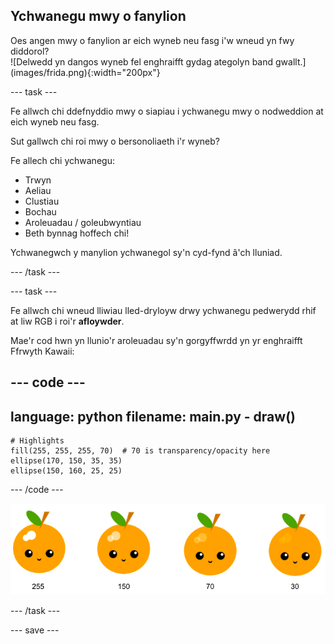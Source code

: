 ## Ychwanegu mwy o fanylion

<div style="display: flex; flex-wrap: wrap">
<div style="flex-basis: 200px; flex-grow: 1; margin-right: 15px;">
Oes angen mwy o fanylion ar eich wyneb neu fasg i'w wneud yn fwy diddorol? 
</div>
<div>
![Delwedd yn dangos wyneb fel enghraifft gydag ategolyn band gwallt.](images/frida.png){:width="200px"}
</div>
</div>

--- task ---

Fe allwch chi ddefnyddio mwy o siapiau i ychwanegu mwy o nodweddion at eich wyneb neu fasg.

Sut gallwch chi roi mwy o bersonoliaeth i'r wyneb?

Fe allech chi ychwanegu:

+ Trwyn
+ Aeliau
+ Clustiau
+ Bochau
+ Aroleuadau / goleubwyntiau
+ Beth bynnag hoffech chi!

Ychwanegwch y manylion ychwanegol sy'n cyd-fynd â'ch lluniad.

--- /task ---

--- task ---

Fe allwch chi wneud lliwiau lled-dryloyw drwy ychwanegu pedwerydd rhif at liw RGB i roi'r **afloywder**.

Mae'r cod hwn yn llunio'r aroleuadau sy'n gorgyffwrdd yn yr enghraifft Ffrwyth Kawaii:

--- code ---
---
language: python
filename: main.py - draw()
---

    # Highlights    
    fill(255, 255, 255, 70)  # 70 is transparency/opacity here    
    ellipse(170, 150, 35, 35)   
    ellipse(150, 160, 25, 25)

--- /code ---

![Kawaii fruit image with highlights at different opacities: 30, 70, 150, 255. The lower value, 30, is more opaque and 255 is less opaque.](images/opacity.png)

--- /task ---

--- save ---
